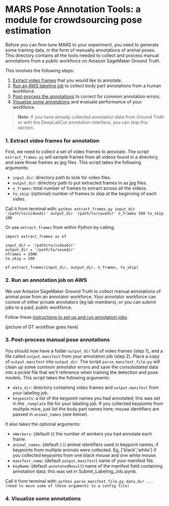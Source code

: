 # MARS Pose Annotation Tools: a module for crowdsourcing pose estimation

Before you can fine-tune MARS to your experiment, you need to generate some training data, in the form of manually annotations of animal poses. This directory contains all the tools needed to collect and process manual annotations from a public workforce on Amazon SageMaker Ground Truth.

This involves the following steps:

1. [Extract video frames](#1-extract-video-frames-for-annotation) that you would like to annotate.
2. [Run an AWS labeling job](#2-run-an-annotation-job-on-aws) to collect body part annotations from a human workforce.
3. [Post-process the annotations](#3-post-process-manual-pose-annotations) to correct for common annotation errors.
4. [Visualize some annotations](#4-visualize-some-annotations) and evaluate performance of your workforce.

> **Note**: If you have already collected annotation data from Ground Truth or with the DeepLabCut annotation interface, you can skip this section.

### 1. Extract video frames for annotation
First, we need to collect a set of video frames to annotate. The script `extract_frames.py` will sample frames from all videos found in a directory, and save those frames as jpg files. This script takes the following arguments:

* `input_dir`: directory path to look for video files.
* `output_dir`: directory path to put extracted frames in as jpg files.
* `n_frames`: total number of frames to extract across all the videos.
* `to_skip`: (optional) number of frames to skip at the beginning of each video.

Call it from terminal with:
```python extract_frames.py input_dir '/path/to/videodir' output_dir '/path/to/savedir' n_frames 500 to_skip 100```

Or use `extract_frames` from within Python by calling:
```
import extract_frames as ef

input_dir = '/path/to/videodir'
output_dir = '/path/to/savedir'
nframes = 1000
to_skip = 100

ef.extract_frames(input_dir, output_dir, n_frames, to_skip)
```
### 2. Run an annotation job on AWS
We use Amazon SageMaker Ground Truth to collect manual annotations of animal pose from an annotator workforce. Your annotator workforce can consist of either private annotators (eg lab members), or you can submit jobs to a paid, public workforce.

Follow these [instructions to set up and run annotation jobs](docs/readme_groundTruthSetup.md).

(picture of GT workflow goes here)

### 3. Post-process manual pose annotations
You should now have a folder `output_dir` full of video frames (step 1), and a file called `output.manifest` from your annotation job (step 2). Place a copy of `output.manifest` into `output_dir`. The script `parse_manifest_file.py` will clean up some common annotator errors and save the consolodated data into a pickle file that we'll reference when training the detection and pose models. This script takes the following arguments:

* `data_dir`: directory containing video frames and `output.manifest` from your labeling job.
* `keypoints`: a list of the keypoint names you had annotated; this was set in the `.template` file for your labeling job. If you collected keypoints from multiple mice, just list the body part names here; mouse identifiers are passed in `animal_names` (see below).

It also takes the optional arguments:
* `nWorkers`: (default `5`) the number of workers you had annotate each frame.
* `animal_names`: (default `[]`) animal identifiers used in keypoint names, if keypoints from multiple animals were collected. Eg, ['black','white'] if you collected keypoints from one black mouse and one white mouse.
* `manifest_name`: (default `output.manifest`) name of your manifest file.
* `keyName`: (default `annotatedResult`) name of the manifest field containing annotation data; this was set in Submit_Labeling_Job.ipynb.

Call it from terminal with:
```python parse_manifest_file.py data_dir ... (need to move some of these arguments to a config file)```


### 4. Visualize some annotations
